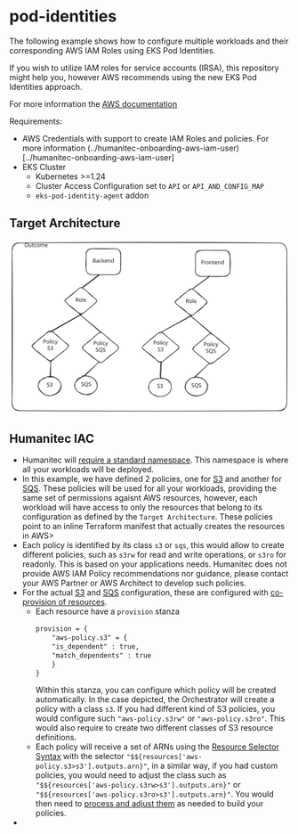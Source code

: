 # pod-identities

The following example shows how to configure multiple workloads and their corresponding AWS IAM Roles using EKS Pod Identities. 

If you wish to utilize IAM roles for service accounts (IRSA), this repository might help you, however AWS recommends using the new EKS Pod Identities approach.

For more information the [AWS documentation](https://aws.amazon.com/blogs/aws/amazon-eks-pod-identity-simplifies-iam-permissions-for-applications-on-amazon-eks-clusters/)

Requirements:
* AWS Credentials with support to create IAM Roles and policies. For more information (../humanitec-onboarding-aws-iam-user)[../humanitec-onboarding-aws-iam-user]
* EKS Cluster
    * Kubernetes >=1.24
    * Cluster Access Configuration set to `API` or `API_AND_CONFIG_MAP`
    * `eks-pod-identity-agent` addon

## Target Architecture
![Humanitec EKS SVG](architecture.svg)

## Humanitec IAC
* Humanitec will [require a standard namespace](resource-definition/namespace.tf). This namespace is where all your workloads will be deployed.
* In this example, we have defined 2 policies, one for [S3](resource-definition/policy-s3.tf) and another for [SQS](resource-definition/policy-sqs.tf). These policies will be used for all your workloads, providing the same set of permissions agaisnt AWS resources, however, each workload will have access to only the resources that belong to its configuration as defined by the `Target Architecture`. These policies point to an inline Terraform manifest that actually creates the resources in AWS>
* Each policy is identified by its class `s3` or `sqs`, this would allow to create different policies, such as `s3rw` for read and write operations, or `s3ro` for readonly. This is based on your applications needs. Humanitec does not provide AWS IAM Policy recommendations nor guidance, please contact your AWS Partner or AWS Architect to develop such policies.
* For the actual [S3](resource-definition/s3.tf#L8) and [SQS](resource-definition/sqs.tf#L8) configuration, these are configured with [co-provision of resources](https://developer.humanitec.com/platform-orchestrator/resources/resource-graph/#co-provision-resources).
    * Each resource have a `provision` stanza
        ```
        provision = {
            "aws-policy.s3" = {
            "is_dependent" : true,
            "match_dependents" : true
            }
        }
        ```
      Within this stanza, you can configure which policy will be created automatically. In the case depicted, the Orchestrator will create a policy with a class `s3`. If you had different kind of S3 policies, you would configure such `"aws-policy.s3rw"` or `"aws-policy.s3ro"`. This would also require to create two different classes of S3 resource definitions.
    * Each policy will receive a set of ARNs using the [Resource Selector Syntax](https://developer.humanitec.com/platform-orchestrator/resources/resource-graph/#resource-selectors) with the selector `"$${resources['aws-policy.s3>s3'].outputs.arn}"`, in a similar way, if you had custom policies, you would need to adjust the class such as `"$${resources['aws-policy.s3rw>s3'].outputs.arn}"` or `"$${resources['aws-policy.s3ro>s3'].outputs.arn}"`. You would then need to [process and adjust them](resource-definition/source/s3-policy.tf#L34) as needed to build your policies.
*
